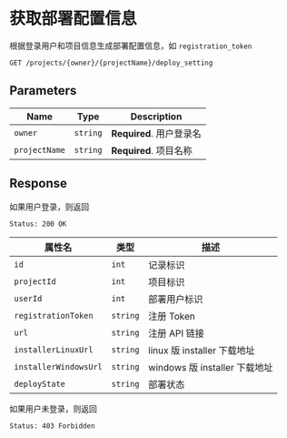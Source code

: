 # 获取部署配置信息

根据登录用户和项目信息生成部署配置信息，如 `registration_token`

```text
GET /projects/{owner}/{projectName}/deploy_setting
```

## Parameters

| Name          | Type     | Description                   |
| ------------- | -------- | ----------------------------- |
| `owner`       | `string` | **Required**. 用户登录名      |
| `projectName` | `string` | **Required**. 项目名称        |

## Response

如果用户登录，则返回

```text
Status: 200 OK
```

| 属性名                | 类型     | 描述                          |
| --------------------- | -------- | ----------------------------- |
| `id`                  | `int`    | 记录标识                      |
| `projectId`           | `int`    | 项目标识                      |
| `userId`              | `int`    | 部署用户标识                  |
| `registrationToken`   | `string` | 注册 Token                    |
| `url`                 | `string` | 注册 API 链接                 |
| `installerLinuxUrl`   | `string` | linux 版 installer 下载地址   |
| `installerWindowsUrl` | `string` | windows 版 installer 下载地址 |
| `deployState`         | `string` | 部署状态                      |

如果用户未登录，则返回

```text
Status: 403 Forbidden
```
